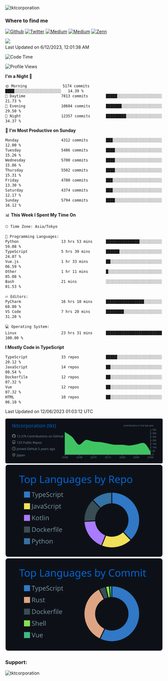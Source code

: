 <p align="left"> <img src="https://komarev.com/ghpvc/?username=tktcorporation&label=Profile%20views&color=0e75b6&style=flat" alt="tktcorporation" /> </p>

<h3>Where to find me</h3>
<p>
<a href="https://github.com/tktcorporation" target="_blank"><img alt="Github" src="https://img.shields.io/badge/GitHub-%2312100E.svg?&style=for-the-badge&logo=Github&logoColor=white" /></a>
<a href="https://twitter.com/tktcorporation" target="_blank"><img alt="Twitter" src="https://img.shields.io/badge/twitter-%231DA1F2.svg?&style=for-the-badge&logo=twitter&logoColor=white" /></a>
<a href="https://www.linkedin.com/in/tktcorporation" target="_blank"><img alt="Medium" src="https://img.shields.io/badge/linkdin-0a66c2.svg?&style=for-the-badge&logo=linkedin&logoColor=white" /></a>
<a href="https://qiita.com/tktcorporation" target="_blank"><img alt="Medium" src="https://img.shields.io/badge/qiita-55C500.svg?&style=for-the-badge&logo=qiita&logoColor=white" /></a>
<a href="https://zenn.dev/tktcorporation" target="_blank"><img alt="Zenn" src="https://img.shields.io/badge/Zenn-3EA8FF.svg?&style=for-the-badge&logo=Zenn&logoColor=white" /></a>
</p>

<!--START_SECTION:lapras-card-->
<a href="https://lapras.com/public/tktcorporation" target="_blank" rel="noopener noreferrer"><img src="https://lapras-card-generator.vercel.app/api/svg?e=3.86&b=3.48&i=3.58&b1=%23232323&b2=%236d6d6d&i1=%23212121&i2=%23818181&l=en" width="300" ></a>  
Last Updated on 6/12/2023, 12:01:38 AM
<!--END_SECTION:lapras-card-->
  
<!--START_SECTION:waka-->
![Code Time](http://img.shields.io/badge/Code%20Time-1%2C022%20hrs%2030%20mins-blue)

![Profile Views](http://img.shields.io/badge/Profile%20Views-2-blue)

**I'm a Night 🦉** 

```text
🌞 Morning                5174 commits        ████░░░░░░░░░░░░░░░░░░░░░   14.39 % 
🌆 Daytime                7813 commits        █████░░░░░░░░░░░░░░░░░░░░   21.73 % 
🌃 Evening                10604 commits       ███████░░░░░░░░░░░░░░░░░░   29.50 % 
🌙 Night                  12357 commits       █████████░░░░░░░░░░░░░░░░   34.37 % 
```
📅 **I'm Most Productive on Sunday** 

```text
Monday                   4312 commits        ███░░░░░░░░░░░░░░░░░░░░░░   12.00 % 
Tuesday                  5486 commits        ████░░░░░░░░░░░░░░░░░░░░░   15.26 % 
Wednesday                5700 commits        ████░░░░░░░░░░░░░░░░░░░░░   15.86 % 
Thursday                 5502 commits        ████░░░░░░░░░░░░░░░░░░░░░   15.31 % 
Friday                   4780 commits        ███░░░░░░░░░░░░░░░░░░░░░░   13.30 % 
Saturday                 4374 commits        ███░░░░░░░░░░░░░░░░░░░░░░   12.17 % 
Sunday                   5794 commits        ████░░░░░░░░░░░░░░░░░░░░░   16.12 % 
```


📊 **This Week I Spent My Time On** 

```text
🕑︎ Time Zone: Asia/Tokyo

💬 Programming Languages: 
Python                   13 hrs 53 mins      ███████████████░░░░░░░░░░   59.08 % 
TypeScript               5 hrs 39 mins       ██████░░░░░░░░░░░░░░░░░░░   24.07 % 
Vue.js                   1 hr 33 mins        ██░░░░░░░░░░░░░░░░░░░░░░░   06.59 % 
Other                    1 hr 11 mins        █░░░░░░░░░░░░░░░░░░░░░░░░   05.08 % 
Bash                     21 mins             ░░░░░░░░░░░░░░░░░░░░░░░░░   01.53 % 

🔥 Editors: 
PyCharm                  16 hrs 10 mins      █████████████████░░░░░░░░   68.80 % 
VS Code                  7 hrs 20 mins       ████████░░░░░░░░░░░░░░░░░   31.20 % 

💻 Operating System: 
Linux                    23 hrs 31 mins      █████████████████████████   100.00 % 
```

**I Mostly Code in TypeScript** 

```text
TypeScript               33 repos            █████░░░░░░░░░░░░░░░░░░░░   20.12 % 
JavaScript               14 repos            ██░░░░░░░░░░░░░░░░░░░░░░░   08.54 % 
Dockerfile               12 repos            ██░░░░░░░░░░░░░░░░░░░░░░░   07.32 % 
Vue                      12 repos            ██░░░░░░░░░░░░░░░░░░░░░░░   07.32 % 
HTML                     10 repos            ██░░░░░░░░░░░░░░░░░░░░░░░   06.10 % 
```




 Last Updated on 12/06/2023 01:03:12 UTC
<!--END_SECTION:waka-->

[![](https://raw.githubusercontent.com/tktcorporation/tktcorporation/master/profile-summary-card-output/github_dark/0-profile-details.svg)](https://github.com/vn7n24fzkq/github-profile-summary-cards)
[![](https://raw.githubusercontent.com/tktcorporation/tktcorporation/master/profile-summary-card-output/github_dark/1-repos-per-language.svg)](https://github.com/vn7n24fzkq/github-profile-summary-cards) [![](https://raw.githubusercontent.com/tktcorporation/tktcorporation/master/profile-summary-card-output/github_dark/2-most-commit-language.svg)](https://github.com/vn7n24fzkq/github-profile-summary-cards)

<h3 align="left">Support:</h3>
<p><a href="https://www.buymeacoffee.com/tktcorporation"> <img align="left" src="https://cdn.buymeacoffee.com/buttons/v2/default-yellow.png" height="50" width="210" alt="tktcorporation" /></a></p><br><br>
